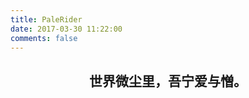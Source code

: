 ```yaml
---
title: PaleRider
date: 2017-03-30 11:22:00
comments: false
---
```



<h2 align = "center">世界微尘里，吾宁爱与憎。</h2>
<center></center>
<h3 align = "center"></h3>













